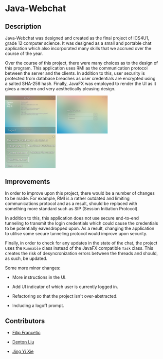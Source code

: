 # Java-Webchat

## Description

Java-Webchat was designed and created as the final project of ICS4U1, grade 12 computer science. It was designed as a small and portable chat application which also incorporated many skills that we accrued over the course of the year.

Over the course of this project, there were many choices as to the design of this program. This application uses RMI as the communication protocol between the server and the clients. In addition to this, user security is protected from database breaches as user credentials are encrypted using a salted SHA-256 hash. Finally, JavaFX was employed to render the UI as it gives a modern and very aesthetically pleasing design.

<img src="/DemoImages/chatting.png" alt="Image of Chat Interface" width=33% />
<img src="/DemoImages/login.png" alt="Image of Login Interface" width=33% />
<img src="/DemoImages/server.png" alt="Image of Server Interface" width=33% />

## Improvements

In order to improve upon this project, there would be a number of changes to be made. For example, RMI is a rather outdated and limiting communications protocol and as a result, should be replaced with something more standard such as SIP (Session Initiation Protocol).

In addition to this, this application does not use secure end-to-end tunneling to transmit the login credentials which could cause the credentials to be potentially eavesdropped upon. As a result, changing the application to utilise some secure tunneling protocol would improve upon security.

Finally, in order to check for any updates in the state of the chat, the project uses the `Runnable` class instead of the JavaFX compatible `Task` class. This creates the risk of desyncronization errors between the threads and should, as such, be updated.

Some more minor changes:

* More instructions in the UI.

* Add UI indicator of which user is currently logged in.

* Refactoring so that the project isn't over-abstracted.

* Including a logoff prompt.

## Contributors

* [Filip Francetic](https://github.com/Filip-F)

* [Denton Liu](https://github.com/Denton-L)

* [Jing Yi Xie](https://github.com/xiejxie)
